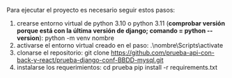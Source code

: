 Para ejecutar el proyecto es necesario seguir estos pasos:

1) crearse entorno virtual de python 3.10 o python 3.11 (**comprobar versión porque está con la última versión de django; comando = python --version**): python -m venv nombre
2) activarse el entorno virtual creado en el paso: .\nombre\Scripts\activate  
3) clonarse el repositorio: git clone https://github.com/prueba-api-con-back-y-react/prueba-django-conf-BBDD-mysql.git
4) instalarse los requerimientos: cd prueba   pip install -r requirements.txt
